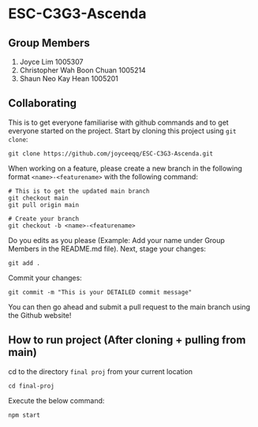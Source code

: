 # ESC-C3G3-Ascenda
## Group Members
1. Joyce Lim 1005307
2. Christopher Wah Boon Chuan 1005214
3. Shaun Neo Kay Hean 1005201
## Collaborating
This is to get everyone familiarise with github commands and to get everyone started on the project. Start by cloning this project using `git clone`:
```
git clone https://github.com/joyceeqq/ESC-C3G3-Ascenda.git
```
When working on a feature, please create a new branch in the following format `<name>-<featurename>` with the following command:
```
# This is to get the updated main branch
git checkout main
git pull origin main

# Create your branch
git checkout -b <name>-<featurename>
```
Do you edits as you please (Example: Add your name under Group Members in the README.md file). Next, stage your changes:
```
git add .
```
Commit your changes:
```
git commit -m "This is your DETAILED commit message"
```
You can then go ahead and submit a pull request to the main branch using the Github website!
## How to run project (After cloning + pulling from main)
cd to the directory `final proj` from your current location
```
cd final-proj
```
Execute the below command:
```
npm start
```
